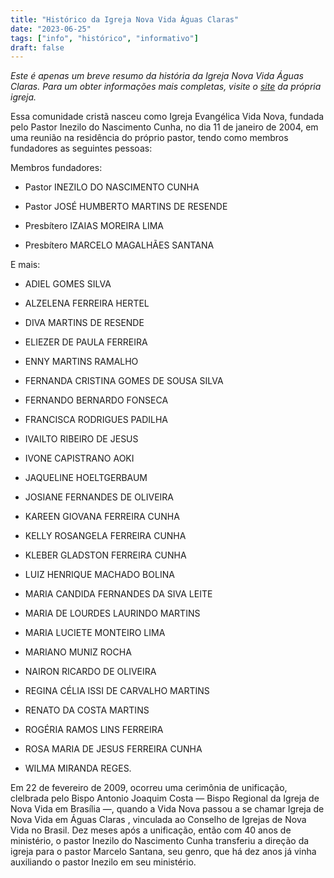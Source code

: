 ```yaml
---
title: "Histórico da Igreja Nova Vida Águas Claras"
date: "2023-06-25"
tags: ["info", "histórico", "informativo"]
draft: false
---
```


*Este é apenas um breve resumo da história da Igreja Nova Vida Águas Claras. Para um obter informações mais completas, visite o [site](https://www.inovavida.com.br/nossa-historia) da própria igreja.*

Essa comunidade cristã nasceu como Igreja Evangélica Vida Nova, fundada pelo Pastor Inezilo do Nascimento Cunha, no dia 11 de janeiro de 2004, em uma reunião na residência do próprio pastor, tendo como membros fundadores as seguintes pessoas:

Membros fundadores:

- Pastor INEZILO DO NASCIMENTO CUNHA

- Pastor JOSÉ HUMBERTO MARTINS DE RESENDE

- Presbítero IZAIAS MOREIRA LIMA

- Presbítero MARCELO MAGALHÃES SANTANA

E mais:

- ADIEL GOMES SILVA

- ALZELENA FERREIRA HERTEL

- DIVA MARTINS DE RESENDE

- ELIEZER DE PAULA FERREIRA

- ENNY MARTINS RAMALHO

- FERNANDA CRISTINA GOMES DE SOUSA SILVA

- FERNANDO BERNARDO FONSECA

- FRANCISCA RODRIGUES PADILHA

- IVAILTO RIBEIRO DE JESUS

- IVONE CAPISTRANO AOKI

- JAQUELINE HOELTGERBAUM

- JOSIANE FERNANDES DE OLIVEIRA

- KAREEN GIOVANA FERREIRA CUNHA

- KELLY ROSANGELA FERREIRA CUNHA

- KLEBER GLADSTON FERREIRA CUNHA

- LUIZ HENRIQUE MACHADO BOLINA

- MARIA CANDIDA FERNANDES DA SIVA LEITE

- MARIA DE LOURDES LAURINDO MARTINS

- MARIA LUCIETE MONTEIRO LIMA

- MARIANO MUNIZ ROCHA

- NAIRON RICARDO DE OLIVEIRA

- REGINA CÉLIA ISSI DE CARVALHO MARTINS

- RENATO DA COSTA MARTINS

- ROGÉRIA RAMOS LINS FERREIRA

- ROSA MARIA DE JESUS FERREIRA CUNHA

- WILMA MIRANDA REGES.

Em 22 de fevereiro de 2009, ocorreu uma cerimônia de unificação, clelbrada pelo Bispo Antonio Joaquim Costa — Bispo Regional da Igreja de Nova Vida em Brasília —, quando a Vida Nova passou a se chamar Igreja de Nova Vida em Águas Claras , vinculada ao Conselho de Igrejas de Nova Vida no Brasil. Dez meses após a unificação, então com 40 anos de ministério, o pastor Inezilo do Nascimento Cunha transferiu a direção da igreja para o pastor Marcelo Santana, seu genro, que há dez anos já vinha auxiliando o pastor Inezilo em seu ministério. 